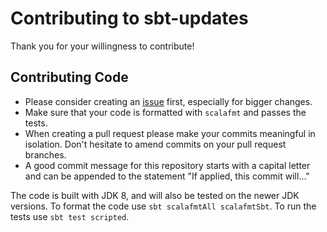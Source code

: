 # Contributing to sbt-updates

Thank you for your willingness to contribute!

## Contributing Code

 * Please consider creating an [issue](https://github.com/rtimush/sbt-updates/issues) first, especially for bigger changes.
 * Make sure that your code is formatted with `scalafmt` and passes the tests.
 * When creating a pull request please make your commits meaningful in isolation. Don't hesitate to amend commits on your pull request branches.
 * A good commit message for this repository starts with a capital letter and can be appended to the statement "If applied, this commit will..."
 
The code is built with JDK 8, and will also be tested on the newer JDK versions. 
To format the code use `sbt scalafmtAll scalafmtSbt`. To run the tests use `sbt test scripted`.
